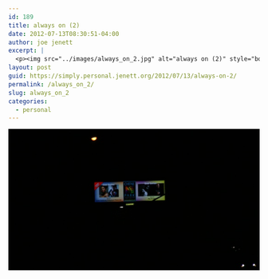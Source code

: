 ```yaml
---
id: 189
title: always on (2)
date: 2012-07-13T08:30:51-04:00
author: joe jenett
excerpt: |
  <p><img src="../images/always_on_2.jpg" alt="always on (2)" style="border:none;"></p>
layout: post
guid: https://simply.personal.jenett.org/2012/07/13/always-on-2/
permalink: /always_on_2/
slug: always_on_2
categories:
  - personal
---
```

<img src="../images/always_on_2.jpg" alt="always on (2)" style="border:none;">